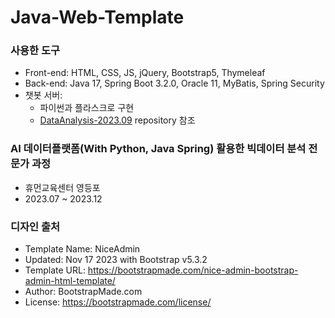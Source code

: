 # Java-Web-Template

### 사용한 도구
- Front-end: HTML, CSS, JS, jQuery, Bootstrap5, Thymeleaf
- Back-end: Java 17, Spring Boot 3.2.0, Oracle 11, MyBatis, Spring Security
- 챗봇 서버:
    - 파이썬과 플라스크로 구현 
    - [DataAnalysis-2023.09](https://github.com/ckiekim/DataAnalysis-2023.09/tree/main/08.Prototype) repository 참조

### AI 데이터플랫폼(With Python, Java Spring) 활용한 빅데이터 분석 전문가 과정
- 휴먼교육센터 영등포
- 2023.07 ~ 2023.12

### 디자인 출처
- Template Name: NiceAdmin
- Updated: Nov 17 2023 with Bootstrap v5.3.2
- Template URL: https://bootstrapmade.com/nice-admin-bootstrap-admin-html-template/
- Author: BootstrapMade.com
- License: https://bootstrapmade.com/license/ 
